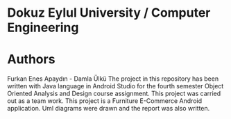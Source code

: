 # Dokuz Eylul University / Computer Engineering
# Authors
Furkan Enes Apaydın - Damla Ülkü
The project in this repository has been written with Java language in Android Studio for the fourth semester Object Oriented Analysis and Design course assignment. This project was carried out as a team work.
This project is a Furniture E-Commerce Android application. Uml diagrams were drawn and the report was also written.
